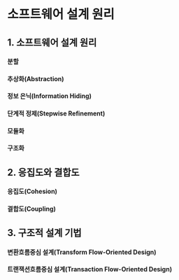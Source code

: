 # 소프트웨어 설계 원리
## 1. 소프트웨어 설계 원리

#### 분할

#### 추상화(Abstraction)

#### 정보 은닉(Information Hiding)

#### 단계적 정제(Stepwise Refinement)

#### 모듈화

#### 구조화

## 2. 응집도와 결합도

#### 응집도(Cohesion)

#### 결합도(Coupling)

## 3. 구조적 설계 기법

#### 변환흐름중심 설계(Transform Flow-Oriented Design)

#### 트랜잭션흐름중심 설계(Transaction Flow-Oriented Design)
